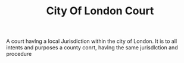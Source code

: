 ---
title: City Of London Court
letter: C
permalink: "/definitions/bld-city-of-london-court.html"
body: A court havlng a local Jurisdlction within the city of London. It is to all
  intents and purposes a county conrt, havlng the same jurisdlction and procedure
published_at: '2018-07-07'
source: Black's Law Dictionary 2nd Ed (1910)
layout: post
---